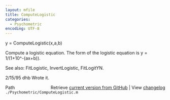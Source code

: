 ```yaml
---
layout: mfile
title: ComputeLogistic
categories:
  - Psychometric
encoding: UTF-8
---
```


y = ComputeLogistic(x,a,b)

Compute a logistic equation.
The form of the logistic equation is y = 1/(1+10^-(ax+b)).

See also: FitLogistic, InvertLogistic, FitLogitYN.

2/15/95     dhb     Wrote it.


<div class="code_header" style="text-align:right;">
  <span style="float:left;">Path&nbsp;&nbsp;</span> <span class="counter">Retrieve <a href=
  "https://raw.github.com/Psychtoolbox-3/Psychtoolbox-3/beta/./Psychometric/ComputeLogistic.m">current version from GitHub</a> | View <a href=
  "https://github.com/Psychtoolbox-3/Psychtoolbox-3/commits/beta/./Psychometric/ComputeLogistic.m">changelog</a></span>
</div>
<div class="code">
  <code>./Psychometric/ComputeLogistic.m</code>
</div>
